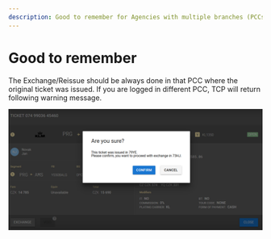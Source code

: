 ```yaml
---
description: Good to remember for Agencies with multiple branches (PCCs)
---
```


# Good to remember

The Exchange/Reissue should be always done in that PCC where the original ticket was issued. If you are logged in different PCC, TCP will return following warning message.

![](../../.gitbook/assets/image%20%2857%29.png)

